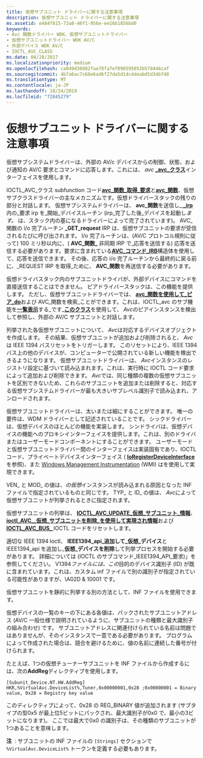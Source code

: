 ```yaml
---
title: 仮想サブユニット ドライバーに関する注意事項
description: 仮想サブユニット ドライバーに関する注意事項
ms.assetid: e484f815-73a8-46f1-956e-ee16b1856bd0
keywords:
- Avc 関数ドライバー WDK、仮想サブユニットドライバー
- 仮想サブユニットドライバー WDK AV/C
- 外部デバイス WDK AV/C
- IOCTL_AVC_CLASS
ms.date: 04/20/2017
ms.localizationpriority: medium
ms.openlocfilehash: ca049d36082fae78fa7ef090595053b578446caf
ms.sourcegitcommit: 4b7a6ac7c68e6ad6f27da5d1dc4deabd5d34b748
ms.translationtype: MT
ms.contentlocale: ja-JP
ms.lasthandoff: 10/24/2019
ms.locfileid: "72845279"
---
```

# <a name="virtual-subunit-driver-notes"></a>仮想サブユニット ドライバーに関する注意事項


仮想サブシステムドライバーは、外部の AV/c デバイスからの制御、状態、および通知の AV/C 要求とコマンドに応答します。これには、 *avc* [ **\_avc\_クラス**](https://docs.microsoft.com/windows-hardware/drivers/ddi/avc/ni-avc-ioctl_avc_class)インターフェイスを使用します。

IOCTL\_AVC\_クラス subfunction コード[**avc\_関数\_取得\_要求**](https://docs.microsoft.com/windows-hardware/drivers/stream/avc-function-get-request)と[**avc\_関数**](https://docs.microsoft.com/windows-hardware/drivers/stream/avc-function-send-response)、仮想サブクラスドライバーの主なメカニズムです。仮想ドライバースタックの残りの部分と対話します。 仮想サブシステムドライバーは、 **avc\_関数**を送信し\_[ **\_irp**](https://docs.microsoft.com/windows-hardware/drivers/kernel/irp-mn-start-device)内の\_要求 irp を\_開始\_デバイスルーチン (irp\_完了した後\_デバイスを起動し*ます。* は、スタック内の基になるドライバーによって完了されています)。 AVC\_関数の i/o 完了ルーチン **\_GET\_request** IRP は、仮想サブユニットの要求が受信されるたびに呼び出されます。 I/o 完了ルーチンは、(AV/C プロトコル規則に従って) 100 ミリ秒以内に、( **AVC\_関数\_** 非同期 IRP で\_応答を送信する) 応答を送信する必要があります。要求に含まれている[**AVC\_コマンド\_IRB**](https://docs.microsoft.com/windows-hardware/drivers/ddi/avc/ns-avc-_avc_command_irb)構造体を使用して、応答を送信できます。 その後、応答の i/o 完了ルーチンから最終的に戻る前に、\_REQUEST IRP を取得\_ために、 **AVC\_関数**を再送信する必要があります。

仮想ドライバスタック内のサブユニットドライバが、外部デバイスにコマンドを直接送信することはできません。 ピアドライバースタックは、この機能を提供します。 ただし、仮想サブユニットドライバーでは、 [**avc\_関数を使用して\_ピア\_do**](https://docs.microsoft.com/windows-hardware/drivers/stream/avc-function-find-peer-do)および AVC\_関数を検索\_ことができます。これは、IOCTL\_avc のサブ機能を[**一覧表示**](https://docs.microsoft.com/windows-hardware/drivers/stream/avc-function-peer-do-list)する\_です\_[**このクラス**](https://docs.microsoft.com/windows-hardware/drivers/ddi/avc/ni-avc-ioctl_avc_class)を使用して、 *Avc*のピアインスタンスを検出して参照し、外部の AV/C サブユニットと対話します。

列挙された各仮想サブユニットについて、 *Avc*は対応するデバイスオブジェクトを作成します。 その結果、仮想サブユニットが追加および削除されると、 *Avc*は IEEE 1394 バスリセットをトリガーします。 このリセットにより、IEEE 1394 バス上の他のデバイスが、コンピューターで公開されている新しい機能を検出できるようになります。 仮想サブユニットドライバーは、 *Avc*インスタンスのレジストリ設定に基づいて読み込まれます。これは、実行時に IOCTL コード要求によって追加および削除できます。 *Avc*では、同じ種類の複数の仮想サブユニットを区別できないため、これらのサブユニットを追加または削除すると、対応する仮想サブシステムドライバーが最も大きいサブレベル識別子で読み込まれ、アンロードされます。

仮想サブユニットドライバーは、太いまたは細にすることができます。 唯一の要件は、WDM ドライバーとして記述されていることです。 シックドライバーは、仮想デバイスのほとんどの機能を実装します。 シンドライバは、仮想デバイスの機能へのプロキシインターフェイスを提供します。これは、別のドライバまたはユーザーモードコンポーネントにすることができます。 ユーザーモードと仮想サブユニットドライバー間のインターフェイスは実装固有であり、IOCTL コード、プライベートデバイスインターフェイス ( [**IoRegisterDeviceInterface**](https://docs.microsoft.com/windows-hardware/drivers/ddi/wdm/nf-wdm-ioregisterdeviceinterface)を参照)、また [Windows Management Instrumentation](https://docs.microsoft.com/windows-hardware/drivers/kernel/implementing-wmi) (WMI) はを使用して実現できます。

VEN\_ と MOD\_ の値は、*の仮想*インスタンスが読み込まれる原因となった INF ファイルで指定されているものと同じです。 TYP\_ と ID\_ の値は、 *Avc*によって仮想サブユニットが列挙されるときに指定されます。

仮想サブユニットの列挙は、 [**IOCTL\_AVC\_UPDATE\_仮想\_サブユニット\_情報**](https://docs.microsoft.com/windows-hardware/drivers/ddi/avc/ni-avc-ioctl_avc_update_virtual_subunit_info)、 [**ioctl\_AVC\_\_仮想\_サブユニットを削除\_を使用して実現され情報**](https://docs.microsoft.com/windows-hardware/drivers/ddi/avc/ni-avc-ioctl_avc_remove_virtual_subunit_info)および[**IOCTL\_AVC\_BUS\_** ](https://docs.microsoft.com/windows-hardware/drivers/ddi/avc/ni-avc-ioctl_avc_bus_reset) IOCTL コードをリセットします。

適切な IEEE 1394 Ioctl、 **IEEE1394\_api\_追加して\_仮想\_デバイス**と IEEE1394\_api を追加し\_**仮想\_デバイスを削除**して列挙プロセスを開始する必要があります。 詳細については (IOCTL のサブコマンド\_IEEE1394\_API\_要求)」を参照してください。 V1394*ファイルには、この*目的のデバイス識別子 (ID) が既に含まれています。これは、カスタム inf ファイルで別の識別子が指定されている可能性がありますが、\\A02D & 10001 です。

仮想サブユニットを静的に列挙する別の方法として、INF ファイルを使用できます。

仮想デバイスの一覧のキーの下にある各値は、パックされたサブユニットアドレス (AV/C 一般仕様で説明されているように、サブユニットの種類と最大識別子の組み合わせ) です。 サブユニットアドレスに関連付けられている名前は問題ではありませんが、そのインスタンスで一意である必要があります。 プログラムによって作成された場合は、競合を避けるために、値の名前に連続した番号が付けられます。

たとえば、1つの仮想チューナーサブユニットを INF ファイルから作成するには、次の**AddReg**ディレクティブを使用します。

```INF
[Subunit_Device.NT.HW.AddReg]
HKR,%VirtualAvc.DeviceList%,Tuner,0x00000001,0x28 ;0x00000001 = Binary value, 0x28 = Registry key value
```

このディレクティブによって、0x28 の REG\_BINARY 値が追加されます (サブタイプの型0x5 が最上位5ビットにパックされ、最大識別子が0x0 で、最小の3ビットになります)。 ここでは最大で0x0 の識別子は、その種類のサブユニットが1つあることを意味します。

**注**  : サブユニットの INF ファイルの `[Strings]` セクションで `%VirtualAvc.DeviceList%` トークンを定義する必要もあります。

